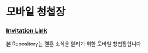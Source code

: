 # 모바일 청첩장
### [Invitation Link](https://dmsduf93.github.io/Wedding-invitation-page/)
본 Repository는 결혼 소식을 알리기 위한 모바일 청첩장입니다.
